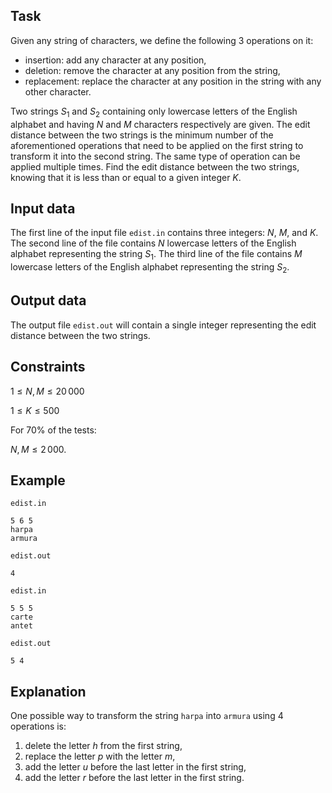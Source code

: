 ## Task

Given any string of characters, we define the following 3 operations on it: 
- insertion: add any character at any position,
- deletion: remove the character at any position from the string,
- replacement: replace the character at any position in the string with any other character.

Two strings $S_{1}$ and $S_{2}$ containing only lowercase letters of the English alphabet and having $N$ and $M$ characters respectively are given. The edit distance between the two strings is the minimum number of the aforementioned operations that need to be applied on the first string to transform it into the second string. The same type of operation can be applied multiple times. Find the edit distance between the two strings, knowing that it is less than or equal to a given integer $K$.

## Input data

The first line of the input file `edist.in` contains three integers: $N$, $M$, and $K$. The second line of the file contains $N$ lowercase letters of the English alphabet representing the string $S_{1}$. The third line of the file contains $M$ lowercase letters of the English alphabet representing the string $S_{2}$.

## Output data

The output file `edist.out` will contain a single integer representing the edit distance between the two strings.

## Constraints

$1 \leq N, M \leq 20\,000$

$1 \leq K \leq 500$

For 70% of the tests:

$N, M \leq 2\,000$.

## Example

`edist.in`

```
5 6 5
harpa
armura
```

`edist.out`

```
4
```

`edist.in`

```
5 5 5
carte
antet
```

`edist.out`

```
5 4
```

## Explanation

One possible way to transform the string `harpa` into `armura` using $4$ operations is:
1. delete the letter $h$ from the first string,
2. replace the letter $p$ with the letter $m$,
3. add the letter $u$ before the last letter in the first string,
4. add the letter $r$ before the last letter in the first string.
